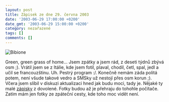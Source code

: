 ```yaml
---
layout: post
title: Zápisek ze dne 29. června 2003
date: '2003-06-29 17:00:00 +0200'
date_gmt: '2003-06-29 15:00:00 +0200'
category: nezařazené
tags: []
comments: []
---
```

<div >  <img alt="Bibione" src="%base_url%/assets/old-images/bibione.jpg"></div>
<p>Green, green grass of home... Jsem zpátky a jsem rád, z deseti  týdnů zbývá osm ;). Vrátil jsem se z Itálie, kde jsem fotil, plaval, chodil, četl,  spal, jedl a učil se francouzštinu. Uh. Pestrý program :/. Konečně nemám záda  politá potem, není všude takové vedro a SMSky už nestojí přes osm korun ;). Včera  jsem slíbil v diskuzi aktualizaci hned jak budu moci, tady je. Nějaké ty malé <a  href="art.php?a=dovolena.htm">zápisky</a> z dovolené. Fotky budou až je přehraju do  tohohle počítače. Zatím mám jen fotky ze zpáteční cesty, kde toho moc vidět  není.</p>
